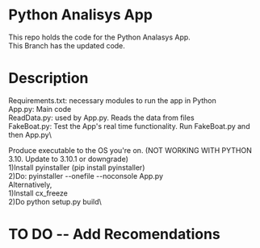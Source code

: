 # Python Analisys App

This repo holds the code for the Python Analasys App.\
This Branch has the updated code.

# Description

Requirements.txt: necessary modules to run the app in Python\
App.py: Main code\
ReadData.py: used by App.py. Reads the data from files\
FakeBoat.py: Test the App's real time functionality. Run FakeBoat.py and then App.py\

Produce executable to the OS you're on. (NOT WORKING WITH PYTHON 3.10. Update to 3.10.1 or downgrade)\
1)Install pyinstaller (pip install pyinstaller) \
2)Do: pyinstaller --onefile --noconsole App.py\
Alternatively,\
1)Install cx_freeze\
2)Do python setup.py build\

# TO DO -- Add Recomendations



